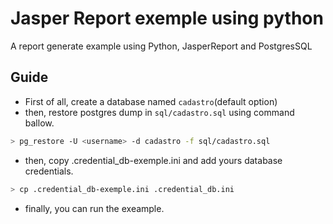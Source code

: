 # Jasper Report exemple using python

A report generate example using Python, JasperReport and PostgresSQL

## Guide

- First of all, create a database named `cadastro`(default option)
- then, restore postgres dump in `sql/cadastro.sql` using command ballow.

```bash
> pg_restore -U <username> -d cadastro -f sql/cadastro.sql
```

- then, copy .credential_db-exemple.ini and add yours database credentials.

```bash
> cp .credential_db-exemple.ini .credential_db.ini
```

- finally, you can run the exeample.
